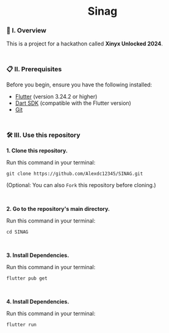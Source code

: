 <div align="center">
  <h1>Sinag</h1>
</div>

### 🧐 I. Overview

This is a project for a hackathon called **Xinyx Unlocked 2024**.
<br><br>
##

### 📋 II. Prerequisites

Before you begin, ensure you have the following installed:

- [Flutter](https://flutter.dev/docs/get-started/install) (version 3.24.2 or higher)
- [Dart SDK](https://dart.dev/get-dart) (compatible with the Flutter version)
- [Git](https://git-scm.com/book/en/v2/Getting-Started-Installing-Git)
<br><br>
##

### 🛠️ III. Use this repository

**1. Clone this repository.**

   Run this command in your terminal: 
   ```
   git clone https://github.com/Alexdc12345/SINAG.git
   ```
(Optional: You can also ```Fork``` this repository before cloning.)

<br>

**2. Go to the repository's main directory.**

   Run this command in your terminal: 
   ```
   cd SINAG
   ```

<br>

**3. Install Dependencies.**

   Run this command in your terminal: 
   ```
   flutter pub get
   ```

<br>

**4. Install Dependencies.**

   Run this command in your terminal: 
   ```
   flutter run
   ```

<br>